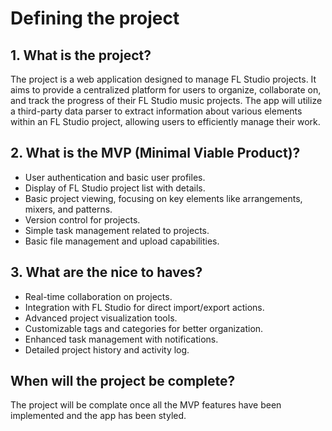# Defining the project

## 1. What is the project?

The project is a web application designed to manage FL Studio projects. It aims to provide a centralized platform for users to organize, collaborate on, and track the progress of their FL Studio music projects. The app will utilize a third-party data parser to extract information about various elements within an FL Studio project, allowing users to efficiently manage their work.

## 2. What is the MVP (Minimal Viable Product)?

- User authentication and basic user profiles.
- Display of FL Studio project list with details.
- Basic project viewing, focusing on key elements like arrangements, mixers, and patterns.
- Version control for projects.
- Simple task management related to projects.
- Basic file management and upload capabilities.

## 3. What are the nice to haves?

- Real-time collaboration on projects.
- Integration with FL Studio for direct import/export actions.
- Advanced project visualization tools.
- Customizable tags and categories for better organization.
- Enhanced task management with notifications.
- Detailed project history and activity log.

## When will the project be complete?

The project will be complate once all the MVP features have been implemented and the app has been styled.
